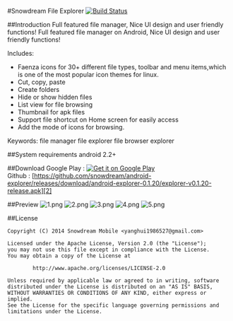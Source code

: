 #Snowdream File Explorer
[![Build Status](https://travis-ci.org/SnowdreamFramework/android-explorer.svg?branch=master)](https://travis-ci.org/SnowdreamFramework/android-explorer)


##Introduction
Full featured file manager, Nice UI design and user friendly functions!
Full featured file manager on Android, Nice UI design and user friendly functions!

Includes:
* Faenza icons for 30+ different file types, toolbar and menu items,which is one of the most popular icon themes for linux.
* Cut, copy, paste
* Create folders
* Hide or show hidden files
* List view for file browsing
* Thumbnail for apk files
* Support file shortcut on Home screen for easily access
* Add the mode of icons for browsing.

Keywords: file manager file explorer file browser explorer

##System requirements
android 2.2+

##Download
Google Play : [![Get it on Google Play](https://developer.android.com/images/brand/en_generic_rgb_wo_60.png "Get it on Google Play")][1]                   
Github : [https://github.com/snowdream/android-explorer/releases/download/android-explorer-0.1.20/explorer-v0.1.20-release.apk][2]

##Preview
![1.png](https://raw.github.com/snowdream/android-explorer/master/docs/preview/1.png "1.png")
![2.png](https://raw.github.com/snowdream/android-explorer/master/docs/preview/2.png "2.png")
![3.png](https://raw.github.com/snowdream/android-explorer/master/docs/preview/3.png "3.png")
![4.png](https://raw.github.com/snowdream/android-explorer/master/docs/preview/4.png "4.png")
![5.png](https://raw.github.com/snowdream/android-explorer/master/docs/preview/5.png "5.png")
       

##License
```
Copyright (C) 2014 Snowdream Mobile <yanghui1986527@gmail.com>

Licensed under the Apache License, Version 2.0 (the "License");
you may not use this file except in compliance with the License.
You may obtain a copy of the License at

        http://www.apache.org/licenses/LICENSE-2.0

Unless required by applicable law or agreed to in writing, software
distributed under the License is distributed on an "AS IS" BASIS,
WITHOUT WARRANTIES OR CONDITIONS OF ANY KIND, either express or implied.
See the License for the specific language governing permissions and
limitations under the License.
```

[1]:https://play.google.com/store/apps/details?id=com.github.snowdream.android.apps.explorer
[2]:https://github.com/snowdream/android-explorer/releases/download/android-explorer-0.1.20/explorer-v0.1.20-release.apk
